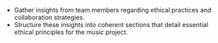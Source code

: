 - Gather insights from team members regarding ethical practices and collaboration strategies.
- Structure these insights into coherent sections that detail essential ethical principles for the music project.